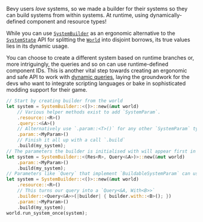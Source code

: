 Bevy users *love* systems, so we made a builder for their systems so they can build systems from within systems.
At runtime, using dynamically-defined component and resource types!

While you can use [`SystemBuilder`](https://dev-docs.bevyengine.org/bevy/ecs/prelude/struct.SystemBuilder.html) as an ergonomic alternative to the [`SystemState`](https://dev-docs.bevyengine.org/bevy/ecs/system/struct.SystemState.html) API for splitting the [`World`](https://dev-docs.bevyengine.org/bevy/ecs/prelude/struct.World.html) into disjoint borrows, its true values lies in its dynamic usage.

You can choose to create a different system based on runtime branches or, more intriguingly, the queries and so on can use runtime-defined component IDs.
This is another vital step towards creating an ergonomic and safe API to work with [dynamic queries](https://bevyengine.org/news/bevy-0-13/#dynamic-queries),
laying the groundwork for the devs who want to integrate scripting languages or bake in sophisticated modding support for their game.

```rust
// Start by creating builder from the world
let system = SystemBuilder::<()>::new(&mut world)
    // Various helper methods exist to add `SystemParam`.
    .resource::<R>()
    .query::<&A>()
    // Alternatively use `.param::<T>()` for any other `SystemParam` types.
    .param::<MyParam>()
    // Finish it all up with a call `.build`
    .build(my_system);
// The parameters the builder is initialised with will appear first in the arguments.
let system = SystemBuilder::<(Res<R>, Query<&A>)>::new(&mut world)
    .param::<MyParam>()
    .build(my_system);
// Parameters like `Query` that implement `BuildableSystemParam` can use `.builder::<T>()` to build in place.
let system = SystemBuilder::<()>::new(&mut world)
    .resource::<R>()
    // This turns our query into a `Query<&A, With<B>>`
    .builder::<Query<&A>>(|builder| { builder.with::<B>(); })
    .param::<MyParam>()
    .build(my_system);
world.run_system_once(system);
```
